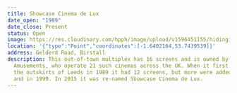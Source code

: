 ```yaml
---
title: Showcase Cinema de Lux
date_open: "1989"
date_close: Present
status: Open
image: https://res.cloudinary.com/hpph/image/upload/v1596451155/hidinginplainsight/showcasecinemadeluxe.svg
location: '{"type":"Point","coordinates":[-1.6402164,53.7439539]}'
address: Gelderd Road, Birstall
description: This out-of-town multiplex has 16 screens and is owned by National
  Amusements, who operate 21 such cinemas across the UK. When it first opened on
  the outskirts of Leeds in 1989 it had 12 screens, but more were added in 1997
  and in 1999. In 2015 it was re-named Showcase Cinema de Lux.
---
```

